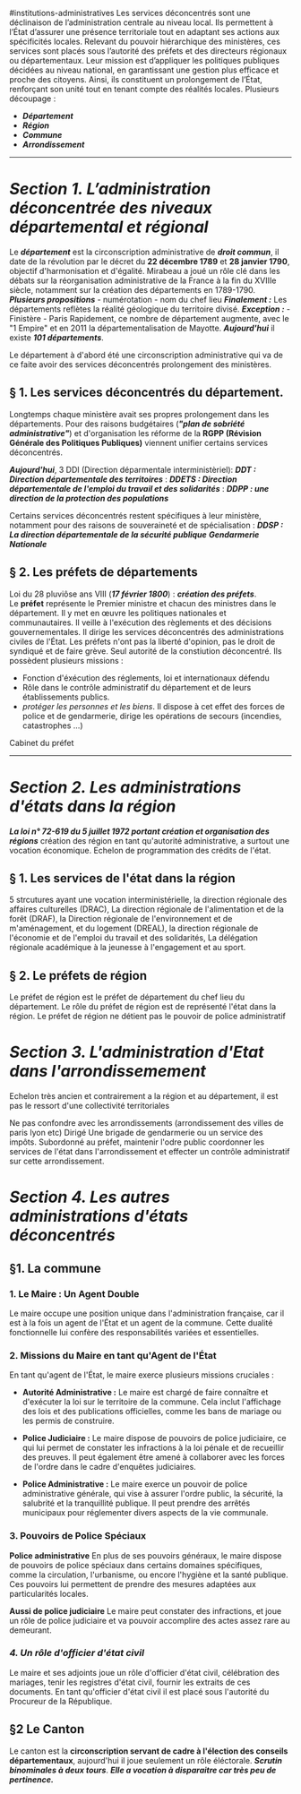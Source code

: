 #institutions-administratives
Les services déconcentrés sont une déclinaison de l’administration centrale au niveau local. Ils permettent à l’État d’assurer une présence territoriale tout en adaptant ses actions aux spécificités locales. Relevant du pouvoir hiérarchique des ministères, ces services sont placés sous l’autorité des préfets et des directeurs régionaux ou départementaux. Leur mission est d’appliquer les politiques publiques décidées au niveau national, en garantissant une gestion plus efficace et proche des citoyens. Ainsi, ils constituent un prolongement de l’État, renforçant son unité tout en tenant compte des réalités locales.
Plusieurs découpage :
- ***Département***
- ***Région***
- ***Commune***
- ***Arrondissement***
---
# ***Section 1. L’administration déconcentrée des niveaux départemental et régional***
Le ***département*** est la circonscription administrative de ***droit commun***, il date de la révolution par le décret du **22 décembre 1789** et **28 janvier 1790**, objectif d'harmonisation et d'égalité. 
Mirabeau a joué un rôle clé dans les débats sur la réorganisation administrative de la France à la fin du XVIIIe siècle, notamment sur la création des départements en 1789-1790.
	***Plusieurs propositions***
	- numérotation
	- nom du chef lieu
	***Finalement :***
	Les départements reflètes la réalité géologique du territoire divisé.
	***Exception :***
	- Finistère
	- Paris
Rapidement, ce nombre de département augmente, avec le "1 Empire" et en 2011 la départementalisation de Mayotte. 
***Aujourd'hui*** il existe ***101 départements***.

 Le département à d'abord été une circonscription administrative qui va de ce faite avoir des services déconcentrés prolongement des ministères.

## § 1. Les services déconcentrés du département.
Longtemps chaque ministère avait ses propres prolongement dans les départements. Pour des raisons budgétaires (**_"plan de sobriété administrative"_**) et d'organisation les réforme de la **RGPP (Révision Générale des Politiques Publiques)** viennent unifier certains services déconcentrés.

***Aujourd'hui***, 3 DDI (Direction déparmentale interministèriel):
***DDT :  Direction départementale des territoires*** :
***DDETS : Direction départementale de l'emploi du travail et des solidarités*** :
***DDPP : une direction de la protection des populations***

Certains services déconcentrés restent spécifiques à leur ministère, notamment pour des raisons de souveraineté et de spécialisation :
***DDSP : La direction départementale de la sécurité publique***
***Gendarmerie Nationale***
## § 2. Les préfets de départements
Loi du 28 pluviôse ans VIII (***17 février 1800***) : ***création des préfets***.
Le **préfet** représente le Premier ministre et chacun des ministres dans le département. Il y met en œuvre les politiques nationales et communautaires. Il veille à l'exécution des règlements et des décisions gouvernementales. Il dirige les services déconcentrés des administrations civiles de l'État.
Les préfets n'ont pas la liberté d'opinion, pas le droit de syndiqué et de faire grève. Seul autorité de la constiution déconcentré.
Ils possèdent plusieurs missions :
- Fonction d'éxécution des réglements, loi et internationaux défendu
- Rôle dans le contrôle administratif du département et de leurs établissements publics.
- _protéger les personnes et les biens_. Il dispose à cet effet des forces de police et de gendarmerie, dirige les opérations de secours (incendies, catastrophes ...)

Cabinet du préfet


---
# ***Section 2. Les administrations d'états dans la région***

***La loi n° 72-619 du 5 juillet 1972 portant création et organisation des régions***
création des région en tant qu'autorité administrative, a surtout une vocation économique. Echelon de programmation des crédits de l'état.

## § 1. Les services de l'état dans la région
5 strcutures ayant une vocation interministérielle, la direction régionale des affaires culturelles (DRAC), La direction régionale de l'alimentation et de la forêt (DRAF), la Direction régionale de l'environnement et de m'aménagement, et du logement (DREAL), la direction régionale de l'économie et de l'emploi du travail et des solidarités, La délégation régionale académique à la jeunesse à l'engagement et au sport. 
## § 2. Le préfets de région
Le préfet de région est le préfet de département du chef lieu du département. Le rôle du préfet de région est de représenté l'état dans la région. 
Le préfet de région ne détient pas le pouvoir de police administratif

# ***Section 3. L'administration d'Etat dans l'arrondissemement***

Echelon très ancien et contrairement a la région et au département, il est pas le ressort d'une collectivité territoriales

Ne pas confondre avec les arrondissements (arrondissement des villes de paris lyon etc)
 Dirigé Une brigade de gendarmerie ou un service des impôts. Subordonné au préfet, maintenir l'odre public coordonner les services de l'état dans l'arrondissement et effecter un contrôle administratif sur cette arrondissement.
# ***Section 4. Les autres administrations d'états déconcentrés*** 

## §1. La commune
### **1. Le Maire : Un Agent Double**

Le maire occupe une position unique dans l'administration française, car il est à la fois un agent de l'État et un agent de la commune. Cette dualité fonctionnelle lui confère des responsabilités variées et essentielles.

### **2. Missions du Maire en tant qu'Agent de l'État**
En tant qu'agent de l'État, le maire exerce plusieurs missions cruciales :

- **Autorité Administrative :** Le maire est chargé de faire connaître et d'exécuter la loi sur le territoire de la commune. Cela inclut l'affichage des lois et des publications officielles, comme les bans de mariage ou les permis de construire.
    
- **Police Judiciaire :** Le maire dispose de pouvoirs de police judiciaire, ce qui lui permet de constater les infractions à la loi pénale et de recueillir des preuves. Il peut également être amené à collaborer avec les forces de l'ordre dans le cadre d'enquêtes judiciaires.
    
- **Police Administrative :** Le maire exerce un pouvoir de police administrative générale, qui vise à assurer l'ordre public, la sécurité, la salubrité et la tranquillité publique. Il peut prendre des arrêtés municipaux pour réglementer divers aspects de la vie communale.
    

### **3. Pouvoirs de Police Spéciaux**
**Police administrative**
En plus de ses pouvoirs généraux, le maire dispose de pouvoirs de police spéciaux dans certains domaines spécifiques, comme la circulation, l'urbanisme, ou encore l'hygiène et la santé publique. Ces pouvoirs lui permettent de prendre des mesures adaptées aux particularités locales.

**Aussi de police judiciaire**
Le maire peut constater des infractions, et joue un rôle de police judiciaire et va pouvoir accomplire des actes assez rare au demeurant.

### ***4. Un rôle d'officier d'état civil***
Le maire et ses adjoints joue un rôle d'officier d'état civil, célébration des mariages, tenir les registres d'état civil, fournir les extraits de ces documents. En tant qu'officier d'état civil il est placé sous l'autorité du Procureur de la République.

## §2 Le Canton
Le canton est la **circonscription servant de cadre à l'élection des conseils départementaux**, aujourd'hui il joue seulement un rôle éléctorale. ***Scrutin binominales à deux tours***.
***Elle a vocation à disparaitre car très peu de pertinence.***

